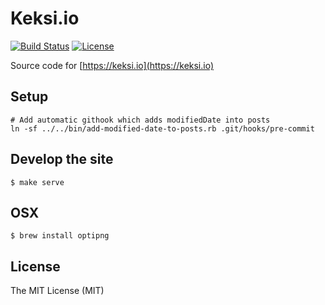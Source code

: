 # Keksi.io
[![Build Status](https://travis-ci.org/KeksiLabs/keksi.io.svg?branch=master)](https://travis-ci.org/KeksiLabs/keksi.io) [![License](http://img.shields.io/:license-mit-blue.svg)](http://doge.mit-license.org)

Source code for [https://keksi.io](https://keksi.io)

## Setup
```
# Add automatic githook which adds modifiedDate into posts
ln -sf ../../bin/add-modified-date-to-posts.rb .git/hooks/pre-commit
```

## Develop the site
```
$ make serve
```

## OSX
```
$ brew install optipng
```

## License
The MIT License (MIT)
